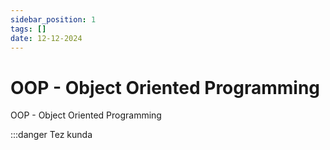 ```yaml
---
sidebar_position: 1
tags: []
date: 12-12-2024
---
```

# OOP - Object Oriented Programming

OOP - Object Oriented Programming

:::danger Tez kunda